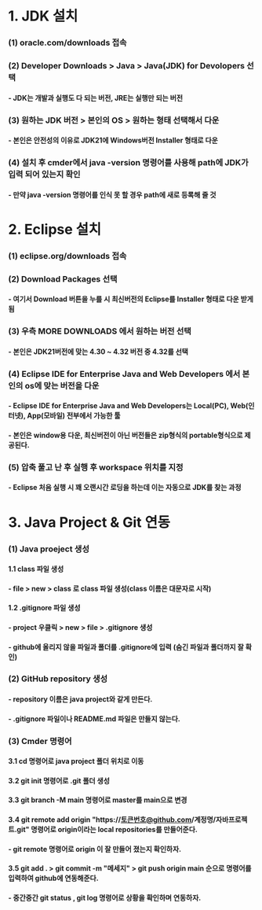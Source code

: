 # 1. JDK 설치
### (1) oracle.com/downloads 접속
### (2) Developer Downloads > Java > Java(JDK) for Devolopers 선택
#### - JDK는 개발과 실행도 다 되는 버전, JRE는 실행만 되는 버전
### (3) 원하는 JDK 버전 > 본인의 OS > 원하는 형태 선택해서 다운 
#### - 본인은 안전성의 이유로 JDK21에 Windows버전 Installer 형태로 다운
### (4) 설치 후 cmder에서 java -version 명령어를 사용해 path에 JDK가 입력 되어 있는지 확인 
#### - 만약 java -version 명령어를 인식 못 할 경우 path에 새로 등록해 줄 것

# 2. Eclipse 설치
### (1) eclipse.org/downloads 접속
### (2) Download Packages 선택 
#### - 여기서 Download 버튼을 누를 시 최신버전의 Eclipse를 Installer 형태로 다운 받게 됨
### (3) 우측 MORE DOWNLOADS 에서 원하는 버전 선택
#### - 본인은 JDK21버전에 맞는 4.30 ~ 4.32 버전 중 4.32를 선택
### (4) Eclipse IDE for Enterprise Java and Web Developers 에서 본인의 os에 맞는 버전을 다운
#### - Eclipse IDE for Enterprise Java and Web Developers는 Local(PC), Web(인터넷), App(모바일) 전부에서 가능한 툴
#### - 본인은 window용 다운, 최신버전이 아닌 버전들은 zip형식의 portable형식으로 제공된다.
### (5) 압축 풀고 난 후 실행 후 workspace 위치를 지정
#### - Eclipse 처음 실행 시 꽤 오랜시간 로딩을 하는데 이는 자동으로 JDK를 찾는 과정

# 3. Java Project & Git 연동
### (1) Java proeject 생성
#### 1.1 class 파일 생성
#### - file > new > class 로 class 파일 생성(class 이름은 대문자로 시작)
#### 1.2 .gitignore 파일 생성
#### - project 우클릭 > new > file > .gitignore 생성
#### - github에 올리지 않을 파일과 폴더를 .gitignore에 입력 (숨긴 파일과 폴더까지 잘 확인)

### (2) GitHub repository 생성
#### - repository 이름은 java project와 같게 만든다.
#### - .gitignore 파일이나 README.md 파일은 만들지 않는다.

### (3) Cmder 명령어
#### 3.1 cd 명령어로 java project 폴더 위치로 이동
#### 3.2 git init 명령어로 .git 폴더 생성
#### 3.3 git branch -M main 명령어로 master를 main으로 변경
#### 3.4 git remote add origin "https://토큰번호@github.com/계정명/자바프로젝트.git" 명령어로 origin이라는 local repositories를 만들어준다.
#### - git remote 명령어로 origin 이 잘 만들어 졌는지 확인하자.
#### 3.5 git add . > git commit -m "메세지" > git push origin main 순으로 명령어를 입력하여 github에 연동해준다.
#### - 중간중간 git status , git log 명령어로 상황을 확인하며 연동하자.

